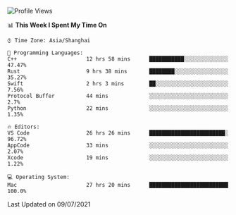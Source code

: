 <!--START_SECTION:waka-->
![Profile Views](http://img.shields.io/badge/Profile%20Views-0-blue)

📊 **This Week I Spent My Time On** 

```text
⌚︎ Time Zone: Asia/Shanghai

💬 Programming Languages: 
C++                      12 hrs 58 mins      ███████████░░░░░░░░░░░░░░   47.47% 
Rust                     9 hrs 38 mins       ████████░░░░░░░░░░░░░░░░░   35.27% 
Swift                    2 hrs 3 mins        ██░░░░░░░░░░░░░░░░░░░░░░░   7.56% 
Protocol Buffer          44 mins             ░░░░░░░░░░░░░░░░░░░░░░░░░   2.7% 
Python                   22 mins             ░░░░░░░░░░░░░░░░░░░░░░░░░   1.35%

🔥 Editors: 
VS Code                  26 hrs 26 mins      ████████████████████████░   96.72% 
AppCode                  33 mins             ░░░░░░░░░░░░░░░░░░░░░░░░░   2.07% 
Xcode                    19 mins             ░░░░░░░░░░░░░░░░░░░░░░░░░   1.22%

💻 Operating System: 
Mac                      27 hrs 20 mins      █████████████████████████   100.0%

```


 Last Updated on 09/07/2021
<!--END_SECTION:waka-->
